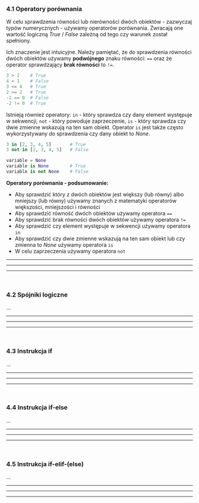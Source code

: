 ### 4.1 Operatory porównania
W celu sprawdzenia równości lub nierówności dwóch obiektów - zazwyczaj typów numerycznych - używamy operatorów porównania. Zwracają one wartość logiczną *True* / *False* zależną od tego czy warunek został spełniony.

Ich znaczenie jest intuicyjne. Należy pamiętać, że do sprawdzenia równości dwóch obiektów używamy **podwójnego** znaku równości: `==` oraz że operator sprawdzający **brak równości** to `!=`.

```python
3 > 2    # True
4 < 1    # False
3 <= 4   # True
2 >= 2   # True
-2 == 0  # False
-2 != 0  # True
```

Istnieją również operatory: `in` - który sprawdza czy dany element występuje w sekwencji, `not` - który powoduje zaprzeczenie, `is` - który sprawdza czy dwie zmienne wskazują na ten sam obiekt. Operator `is` jest także często wykorzystywany do sprawdzenia czy dany obiekt to *None*.

```python
3 in [2, 3, 4, 5]       # True
3 not in [2, 3, 4, 5]   # False

variable = None
variable is None        # True
variable is not None    # False
```

**Operatory porównania - podsumowanie:**
- Aby sprawdzić który z dwóch obiektów jest większy (lub równy) albo mniejszy (lub równy) używamy znanych z matematyki operatorów większości, mniejszości i równości
- Aby sprawdzić równość dwóch obiektów używamy operatora `==`
- Aby sprawdzić brak równości dwóch obiektów używamy operatora `!=`
- Aby sprawdzić czy element występuje w sekwencji używamy operatora `in`
- Aby sprawdzić czy dwie zmienne wskazują na ten sam obiekt lub czy zmienna to *None* używamy operatora `is`
- W celu zaprzeczenia używamy operatora `not`
---
---
---
&nbsp;
### 4.2 Spójniki logiczne
...

---
---
---
&nbsp;
### 4.3 Instrukcja if
...

---
---
---
&nbsp;
### 4.4 Instrukcja if-else
...

---
---
---
&nbsp;
### 4.5 Instrukcja if-elif-(else)
...

---
---
---
&nbsp;
